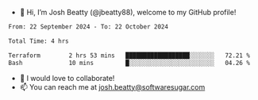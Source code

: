 - 👋 Hi, I’m Josh Beatty (@jbeatty88), welcome to my GitHub profile!

<!--START_SECTION:waka-->

```txt
From: 22 September 2024 - To: 22 October 2024

Total Time: 4 hrs

Terraform        2 hrs 53 mins   ██████████████████░░░░░░░   72.21 %
Bash             10 mins         █░░░░░░░░░░░░░░░░░░░░░░░░   04.26 %
```

<!--END_SECTION:waka-->

- 💞️ I would love to collaborate!
- 📫 You can reach me at josh.beatty@softwaresugar.com

<!---
jbeatty88/jbeatty88 is a ✨ special ✨ repository because its `README.md` (this file) appears on your GitHub profile.
You can click the Preview link to take a look at your changes.
--->
